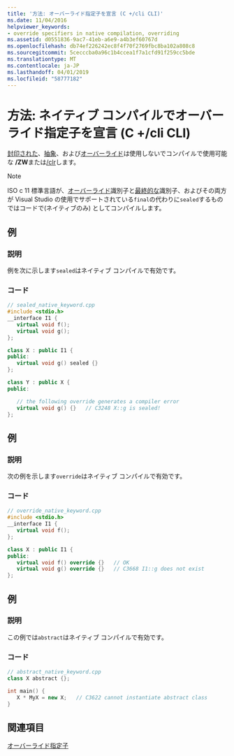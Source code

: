 ```yaml
---
title: '方法: オーバーライド指定子を宣言 (C +/cli CLI)'
ms.date: 11/04/2016
helpviewer_keywords:
- override specifiers in native compilation, overriding
ms.assetid: d0551836-9ac7-41eb-a6e9-a4b3ef60767d
ms.openlocfilehash: db74ef226242ec8f4f70f2769fbc8ba102a808c8
ms.sourcegitcommit: 5cecccba0a96c1b4ccea1f7a1cfd91f259cc5bde
ms.translationtype: MT
ms.contentlocale: ja-JP
ms.lasthandoff: 04/01/2019
ms.locfileid: "58777182"
---
```

# <a name="how-to-declare-override-specifiers-in-native-compilations-ccli"></a>方法: ネイティブ コンパイルでオーバーライド指定子を宣言 (C +/cli CLI)

[封印された](../extensions/sealed-cpp-component-extensions.md)、[抽象](../extensions/abstract-cpp-component-extensions.md)、および[オーバーライド](../extensions/override-cpp-component-extensions.md)は使用しないでコンパイルで使用可能な **/ZW**または[/clr](../build/reference/clr-common-language-runtime-compilation.md)します。

> [!NOTE]
>  ISO c 11 標準言語が、[オーバーライド](../cpp/override-specifier.md)識別子と[最終的な](../cpp/final-specifier.md)識別子、およびその両方が Visual Studio の使用でサポートされている`final`の代わりに`sealed`するものではコードで(ネイティブのみ) としてコンパイルします。

## <a name="example"></a>例

### <a name="description"></a>説明

例を次に示します`sealed`はネイティブ コンパイルで有効です。

### <a name="code"></a>コード

```cpp
// sealed_native_keyword.cpp
#include <stdio.h>
__interface I1 {
   virtual void f();
   virtual void g();
};

class X : public I1 {
public:
   virtual void g() sealed {}
};

class Y : public X {
public:

   // the following override generates a compiler error
   virtual void g() {}   // C3248 X::g is sealed!
};
```

## <a name="example"></a>例

### <a name="description"></a>説明

次の例を示します`override`はネイティブ コンパイルで有効です。

### <a name="code"></a>コード

```cpp
// override_native_keyword.cpp
#include <stdio.h>
__interface I1 {
   virtual void f();
};

class X : public I1 {
public:
   virtual void f() override {}   // OK
   virtual void g() override {}   // C3668 I1::g does not exist
};
```

## <a name="example"></a>例

### <a name="description"></a>説明

この例では`abstract`はネイティブ コンパイルで有効です。

### <a name="code"></a>コード

```cpp
// abstract_native_keyword.cpp
class X abstract {};

int main() {
   X * MyX = new X;   // C3622 cannot instantiate abstract class
}
```

## <a name="see-also"></a>関連項目

[オーバーライド指定子](../extensions/override-specifiers-cpp-component-extensions.md)
